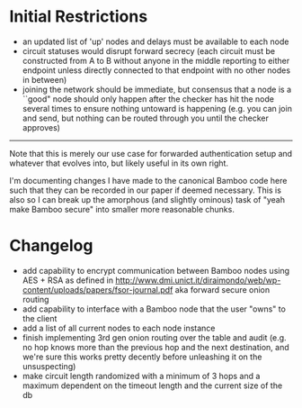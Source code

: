 Initial Restrictions
====================

- an updated list of 'up' nodes and delays must be available to each node
- circuit statuses would disrupt forward secrecy (each circuit must be constructed from A to B without
anyone in the middle reporting to either endpoint unless directly connected to that endpoint with no other
nodes in between)
- joining the network should be immediate, but consensus that a node is a ``good" node should only happen after the checker has hit the node several times to ensure nothing untoward is happening (e.g. you can join and send, but nothing can be routed through you until the checker approves)

----------

Note that this is merely our use case for forwarded authentication setup and whatever that evolves into, but
likely useful in its own right.

I'm documenting changes I have made to the canonical Bamboo code here such that they can be recorded in our paper
if deemed necessary. This is also so I can break up the amorphous (and slightly ominous)
task of "yeah make Bamboo secure" into smaller more reasonable chunks.


Changelog
=========

- add capability to encrypt communication between Bamboo nodes using AES + RSA as defined in
http://www.dmi.unict.it/diraimondo/web/wp-content/uploads/papers/fsor-journal.pdf aka forward secure onion routing
- add capability to interface with a Bamboo node that the user "owns" to the client
- add a list of all current nodes to each node instance
- finish implementing 3rd gen onion routing over the table and audit (e.g. no hop knows more than the previous hop and the
next destination, and we're sure this works pretty decently before unleashing it on the unsuspecting)
- make circuit length randomized with a minimum of 3 hops and a maximum dependent on the timeout length and the
current size of the db


